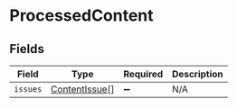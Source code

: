 # ProcessedContent


## Fields

| Field                                                 | Type                                                  | Required                                              | Description                                           |
| ----------------------------------------------------- | ----------------------------------------------------- | ----------------------------------------------------- | ----------------------------------------------------- |
| `issues`                                              | [ContentIssue](../../models/shared/contentissue.md)[] | :heavy_minus_sign:                                    | N/A                                                   |